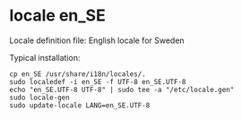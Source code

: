 # locale en_SE

Locale definition file: English locale for Sweden

Typical installation:
```
cp en_SE /usr/share/i18n/locales/.
sudo localedef -i en_SE -f UTF-8 en_SE.UTF-8
echo "en_SE.UTF-8 UTF-8" | sudo tee -a "/etc/locale.gen"
sudo locale-gen
sudo update-locale LANG=en_SE.UTF-8
```
